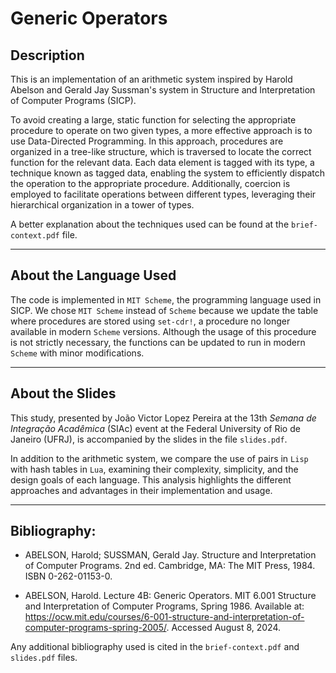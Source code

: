 # Generic Operators

## Description

This is an implementation of an arithmetic system inspired by Harold Abelson and Gerald Jay Sussman's system in Structure and Interpretation of Computer Programs (SICP).

To avoid creating a large, static function for selecting the appropriate procedure to operate on two given types, a more effective approach is to use Data-Directed Programming. In this approach, procedures are organized in a tree-like structure, which is traversed to locate the correct function for the relevant data. Each data element is tagged with its type, a technique known as tagged data, enabling the system to efficiently dispatch the operation to the appropriate procedure. Additionally, coercion is employed to facilitate operations between different types, leveraging their hierarchical organization in a tower of types.

A better explanation about the techniques used can be found at the ``brief-context.pdf`` file.

-----

## About the Language Used

The code is implemented in ``MIT Scheme``, the programming language used in SICP. We chose ``MIT Scheme`` instead of ``Scheme`` because we update the table where procedures are stored using ``set-cdr!``, a procedure no longer available in modern ``Scheme`` versions. Although the usage of this procedure is not strictly necessary, the functions can be updated to run in modern ``Scheme`` with minor modifications.

-----

## About the Slides

This study, presented by João Victor Lopez Pereira at the 13th _Semana de Integração Acadêmica_ (SIAc) event at the Federal University of Rio de Janeiro (UFRJ), is accompanied by the slides in the file ``slides.pdf``.

In addition to the arithmetic system, we compare the use of pairs in ``Lisp`` with hash tables in ``Lua``, examining their complexity, simplicity, and the design goals of each language. This analysis highlights the different approaches and advantages in their implementation and usage.

-----

## Bibliography:

  - ABELSON, Harold; SUSSMAN, Gerald Jay. Structure and Interpretation of
    Computer Programs. 2nd ed. Cambridge, MA: The MIT Press, 1984.
    ISBN 0-262-01153-0.

  - ABELSON, Harold. Lecture 4B: Generic Operators. MIT 6.001 Structure and
    Interpretation of Computer Programs, Spring 1986. Available at:
    https://ocw.mit.edu/courses/6-001-structure-and-interpretation-of-computer-programs-spring-2005/.
    Accessed August 8, 2024.

Any additional bibliography used is cited in the ``brief-context.pdf`` and ``slides.pdf`` files.
